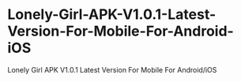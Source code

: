 # Lonely-Girl-APK-V1.0.1-Latest-Version-For-Mobile-For-Android-iOS
Lonely Girl APK V1.0.1 Latest Version For Mobile For Android/iOS
